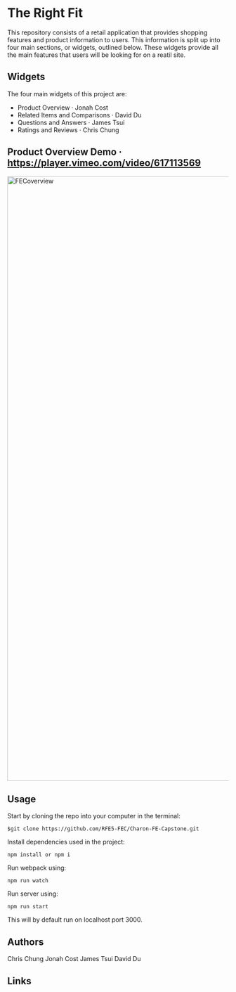 # The Right Fit

This repository consists of a retail application that provides shopping features and product information to users.
This information is split up into four main sections, or widgets, outlined below. These widgets provide all the main features that users will be looking for on a reatil site.

## Widgets
The four main widgets of this project are:
* Product Overview · Jonah Cost
* Related Items and Comparisons · David Du
* Questions and Answers · James Tsui
* Ratings and Reviews · Chris Chung

## Product Overview Demo · https://player.vimeo.com/video/617113569
<img width="1376" alt="FECoverview" src="https://user-images.githubusercontent.com/72520699/135125958-c2f72cec-c398-415b-b9b0-9e7600754d47.png">


## Usage

Start by cloning the repo into your computer in the terminal:

`$git clone https://github.com/RFE5-FEC/Charon-FE-Capstone.git`

Install dependencies used in the project:

`npm install or npm i`

Run webpack using:

`npm run watch`

Run server using:

`npm run start`

This will by default run on localhost port 3000.

## Authors

Chris Chung
Jonah Cost
James Tsui
David Du

## Links
